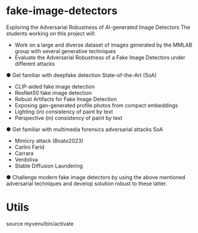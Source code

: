 # fake-image-detectors


Exploring the Adversarial Robustness of AI-generated
Image Detectors
The students working on this project will:

- Work on a large and diverse dataset of images generated by the MMLAB group with several generative techniques
- Evaluate the Adversarial Robustness of a Fake Image Detectors under different attacks

● Get familiar with deepfake detection State-of-the-Art (SoA)
- CLIP-aided fake image detection
- ResNet50 fake image detection
- Robust Artifacts for Fake Image Detection
- Exposing gan-generated profile photos from compact embeddings
- Lighting (in) consistency of paint by text
- Perspective (in) consistency of paint by text

● Get familiar with multimedia forensics adversarial attacks SoA
- Mimicry attack (Boato2023)
- Carlini Farid
- Carrara
- Verdoliva
- Stable Diffusion Laundering

● Challenge modern fake image detectors by using the above mentioned adversarial
techniques and develop solution robust to these latter.

# Utils

source myvenv/bin/activate